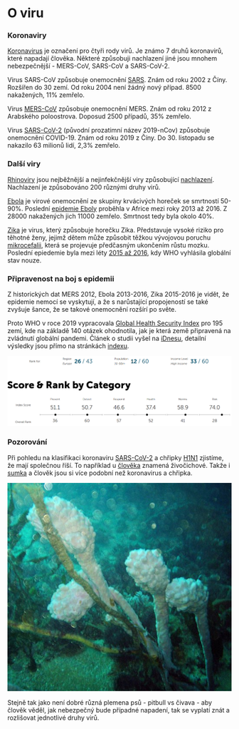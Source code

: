 # O viru

###  Koronaviry

[Koronavirus](https://cs.wikipedia.org/wiki/Koronavirus) je označení pro čtyři rody virů. Je známo 7 druhů koronavirů, které napadají člověka. Některé způsobuji nachlazení jiné jsou mnohem nebezpečnější - MERS-CoV, SARS-CoV a SARS-CoV-2. 

Virus SARS-CoV způsobuje onemocnění [SARS](https://cs.wikipedia.org/wiki/SARS). Znám od roku 2002 z Číny. Rozšířen do 30 zemí. Od roku 2004 není žádný nový případ. 8500 nakažených, 11% zemřelo.

Virus [MERS-CoV](https://cs.wikipedia.org/wiki/MERS) způsobuje onemocnění MERS. Znám od roku 2012 z Arabského poloostrova. Doposud 2500 případů, 35% zemřelo.

Virus [SARS-CoV-2](https://cs.wikipedia.org/wiki/SARS-CoV-2) \(původní prozatimní název 2019-nCov\) způsobuje onemocnění COVID-19. Znám od roku 2019 z Číny. Do 30. listopadu se nakazilo 63 milionů lidí, 2,3% zemřelo. 

### Další viry

[Rhinoviry](https://cs.wikipedia.org/wiki/Rhinovirus) jsou nejběžnější a nejinfekčnější viry způsobující [nachlazení](https://cs.wikipedia.org/wiki/Nachlazen%C3%AD). Nachlazení je způsobováno 200 různými druhy virů. 

[Ebola](https://cs.wikipedia.org/wiki/Ebola) je virové onemocnění ze skupiny krvácivých horeček se smrtností 50-90%. Poslední [epidemie Eboly](https://cs.wikipedia.org/wiki/Epidemie_eboly_v_z%C3%A1padn%C3%AD_Africe) proběhla v Africe mezi roky 2013 až 2016. Z 28000 nakažených jich 11000 zemřelo. Smrtnost tedy byla okolo 40%.

[Zika](https://cs.wikipedia.org/wiki/Zika_virus) je virus, který způsobuje horečku Zika. Představuje vysoké riziko pro těhotné ženy, jejimž dětem může způsobit těžkou vývojovou poruchu [mikrocefalii](https://cs.wikipedia.org/wiki/Mikrocefalie), která se projevuje předčasným ukončením růstu mozku. Poslední epiedemie byla mezi léty [2015 až 2016](https://en.wikipedia.org/wiki/2015%E2%80%932016_Zika_virus_epidemic), kdy WHO vyhlásila globální stav nouze. 

### Připravenost na boj s epidemii

Z historických dat MERS 2012, Ebola 2013-2016, Zika 2015-2016 je vidět, že epidemie nemocí se vyskytují, a že s narůstající propojeností se také zvyšuje šance, že se takové onemocnění rozšírí po světe.

Proto WHO v roce 2019 vypracovala [Global Health Security Index](https://www.ghsindex.org/) pro 195 zemí, kde na základě 140 otázek  ohodnotila, jak je která země připravená na zvládnutí globální pandemi. Článek o studii vyšel na [iDnesu](https://www.idnes.cz/zpravy/zahranicni/pripravenost-na-pandemie-zebricek-statu-nuclear-threat-initiative-ebola-chripka-antrax.A191025_123315_zahranicni_kha), detailní výsledky jsou přímo na stránkách [indexu](https://www.ghsindex.org/country/czech-republic/).

![](../.gitbook/assets/who-ghsi-czech-republic.png)

### Pozorování

Při pohledu na klasifikaci koronaviru [SARS-CoV-2](https://cs.wikipedia.org/wiki/SARS-CoV-2) a chřipky [H1N1](https://cs.wikipedia.org/wiki/Ch%C5%99ipkov%C3%BD_virus_A_subtypu_H1N1) zjistíme, že mají společnou říší. To například u [člověka](https://cs.wikipedia.org/wiki/%C4%8Clov%C4%9Bk_moudr%C3%BD) znamená živočichové. Takže i [sumka](https://cs.wikipedia.org/wiki/Sumky) a člověk jsou si více podobní než  koronavirus a chřipka.

![Sumka](../.gitbook/assets/518px-sea-tulip.jpg)

Stejně tak jako není dobré různá plemena psů - pitbull vs čivava - aby člověk věděl, jak nebezpečný bude případné napadení, tak se vyplatí znát a rozlišovat jednotlivé druhy virů.


